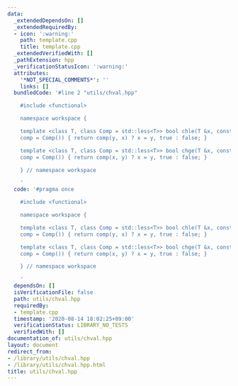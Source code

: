 ```yaml
---
data:
  _extendedDependsOn: []
  _extendedRequiredBy:
  - icon: ':warning:'
    path: template.cpp
    title: template.cpp
  _extendedVerifiedWith: []
  _pathExtension: hpp
  _verificationStatusIcon: ':warning:'
  attributes:
    '*NOT_SPECIAL_COMMENTS*': ''
    links: []
  bundledCode: '#line 2 "utils/chval.hpp"

    #include <functional>

    namespace workspace {

    template <class T, class Comp = std::less<T>> bool chle(T &x, const T &y, Comp
    comp = Comp()) { return comp(y, x) ? x = y, true : false; }

    template <class T, class Comp = std::less<T>> bool chge(T &x, const T &y, Comp
    comp = Comp()) { return comp(x, y) ? x = y, true : false; }

    } // namespace workspace

    '
  code: '#pragma once

    #include <functional>

    namespace workspace {

    template <class T, class Comp = std::less<T>> bool chle(T &x, const T &y, Comp
    comp = Comp()) { return comp(y, x) ? x = y, true : false; }

    template <class T, class Comp = std::less<T>> bool chge(T &x, const T &y, Comp
    comp = Comp()) { return comp(x, y) ? x = y, true : false; }

    } // namespace workspace

    '
  dependsOn: []
  isVerificationFile: false
  path: utils/chval.hpp
  requiredBy:
  - template.cpp
  timestamp: '2020-08-14 18:02:25+09:00'
  verificationStatus: LIBRARY_NO_TESTS
  verifiedWith: []
documentation_of: utils/chval.hpp
layout: document
redirect_from:
- /library/utils/chval.hpp
- /library/utils/chval.hpp.html
title: utils/chval.hpp
---
```

